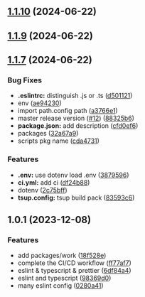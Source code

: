 

## [1.1.10](https://github.com/qlover/fe-base-tsup/compare/1.1.9...1.1.10) (2024-06-22)

## [1.1.9](https://github.com/qlover/fe-base-tsup/compare/1.1.7...1.1.9) (2024-06-22)

## [1.1.7](https://github.com/qlover/fe-base-tsup/compare/1.0.1...1.1.7) (2024-06-22)


### Bug Fixes

* **.eslintrc:** distinguish .js or .ts ([d501121](https://github.com/qlover/fe-base-tsup/commit/d501121fee68657c2c5bb448b90920bf185520cc))
* env ([ae94230](https://github.com/qlover/fe-base-tsup/commit/ae94230900d0dc7120b7f63912213f966deeac83))
* import path.config path ([a3766e1](https://github.com/qlover/fe-base-tsup/commit/a3766e1877ef38a1661bc3bb55f4bb37bf436bbb))
* master release version ([#12](https://github.com/qlover/fe-base-tsup/issues/12)) ([88325b6](https://github.com/qlover/fe-base-tsup/commit/88325b641c6eaadd3d16dcf9c7cf062b813e0365))
* **package.json:** add description ([cfd0ef6](https://github.com/qlover/fe-base-tsup/commit/cfd0ef6a3cf2477cafc0ac827dd4459defdebda2))
* packages ([32a67a9](https://github.com/qlover/fe-base-tsup/commit/32a67a9441c69981422d0fe2b5246ea0f6de647d))
* scripts pkg name ([cda4731](https://github.com/qlover/fe-base-tsup/commit/cda4731d244eb8f4c14ea374b98b4d995d886d5b))


### Features

* **.env:** use dotenv load .env ([3879596](https://github.com/qlover/fe-base-tsup/commit/3879596f6ca4017b1f12e4fc3ea5c928dc575fd0))
* **ci.yml:** add ci ([df24b88](https://github.com/qlover/fe-base-tsup/commit/df24b883138c710a3f1b8d2f97acf415d5e3c5e7))
* dotenv ([2c75bff](https://github.com/qlover/fe-base-tsup/commit/2c75bffb07ec5c60d70414963e437b7612268c78))
* **tsup.config:** tsup build pack ([83593c6](https://github.com/qlover/fe-base-tsup/commit/83593c66bda61e18120b4c03f5afadee4d96374d))

## 1.0.1 (2023-12-08)


### Features

* add packages/work ([18f528e](https://github.com/qlover/front-work/commit/18f528e9d41ca43abe615b57863c8acde96952ca))
* complete the CI/CD workflow ([ff77af7](https://github.com/qlover/front-work/commit/ff77af71a508b8f1cff5730ddf881cddaa309b01))
* eslint & typescript & prettier ([6df84a4](https://github.com/qlover/front-work/commit/6df84a47a2fd7ff686ace9ffe43830481feb47d8))
* eslint and typescript ([98369d0](https://github.com/qlover/front-work/commit/98369d0cf3b77f51a8a42888fe12087327d46f20))
* many eslint config ([0280a41](https://github.com/qlover/front-work/commit/0280a414fcaf6d6a9aafd73b8c18609c89892d7c))
